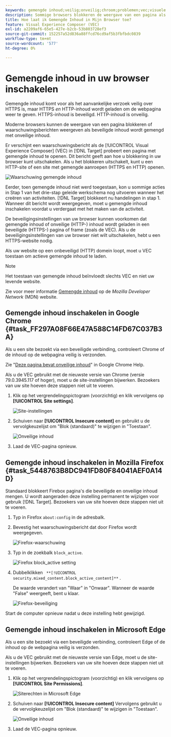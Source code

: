 ```yaml
---
keywords: gemengde inhoud;veilig;onveilig;chroom;problemen;vec;visuele ervaringscomposer;onveilig;http;https;firefox;Internet Explorer
description: Sommige browsers blokkeren de weergave van een pagina als beveiligde inhoud wordt gemengd met onveilige inhoud. Leer hoe u gemengde inhoud inschakelt in Chrome, Firefox en Edge.
title: Hoe laat ik Gemengde Inhoud in Mijn Browser toe?
feature: Visual Experience Composer (VEC)
exl-id: a2209af6-65e5-427e-b2cb-53b803728ef3
source-git-commit: 152257a52d836a88ffcd76cd9af5b3fbfbdc0839
workflow-type: tm+mt
source-wordcount: '577'
ht-degree: 0%

---
```


# Gemengde inhoud in uw browser inschakelen

Gemengde inhoud komt voor als het aanvankelijke verzoek veilig over HTTPS is, maar HTTPS *en* HTTP-inhoud wordt geladen om de webpagina weer te geven. HTTPS-inhoud is beveiligd. HTTP-inhoud is onveilig.

Moderne browsers kunnen de weergave van een pagina blokkeren of waarschuwingsberichten weergeven als beveiligde inhoud wordt gemengd met onveilige inhoud.

Er verschijnt een waarschuwingsbericht als de [!UICONTROL Visual Experience Composer] (VEC) in [!DNL Target] probeert een pagina met gemengde inhoud te openen. Dit bericht geeft aan hoe u blokkering in uw browser kunt uitschakelen. Als u het blokkeren uitschakelt, kunt u een HTTP-site of een site met gemengde aanroepen (HTTPS en HTTP) openen.

![Waarschuwing gemengde inhoud](/help/main/c-experiences/c-visual-experience-composer/r-troubleshoot-composer/assets/mixed_content_warning.png)

Eerder, toen gemengde inhoud niet werd toegestaan, kon u sommige acties in Stap 1 van het drie-stap geleide werkschema nog uitvoeren wanneer het creëren van activiteiten. [!DNL Target] blokkeert nu handelingen in stap 1. Wanneer dit bericht wordt weergegeven, moet u gemengde inhoud inschakelen voordat u verdergaat met het maken van de activiteit.

De beveiligingsinstellingen van uw browser kunnen voorkomen dat gemengde inhoud of onveilige (HTTP-) inhoud wordt geladen in een beveiligde (HTTPS-) pagina of frame (zoals de VEC). Als u de beveiligingsinstellingen van uw browser niet wilt uitschakelen, hebt u een HTTPS-website nodig.

Als uw website op een onbeveiligd (HTTP) domein loopt, moet u VEC toestaan om actieve gemengde inhoud te laden.

>[!NOTE]
>
>Het toestaan van gemengde inhoud beïnvloedt slechts VEC en niet uw levende website.

Zie voor meer informatie [Gemengde inhoud](https://developer.mozilla.org/en-US/docs/Web/Security/Mixed_content) op de *Mozilla Developer Network* (MDN) website.

## Gemengde inhoud inschakelen in Google Chrome {#task_FF297A08F66E47A588C14FD67C037B3A}

Als u een site bezoekt via een beveiligde verbinding, controleert Chrome of de inhoud op de webpagina veilig is verzonden.

Zie &quot;[Deze pagina bevat onveilige inhoud](https://support.google.com/chrome/answer/1342714?hl=en)&quot; in Google Chrome Help.

Als u de VEC gebruikt met de nieuwste versie van Chrome (versie 79.0.3945.117 of hoger), moet u de site-instellingen bijwerken. Bezoekers van uw site hoeven deze stappen niet uit te voeren.

1. Klik op het vergrendelingspictogram (voorzichtig) en klik vervolgens op **[!UICONTROL Site settings]**.

   ![Site-instellingen](/help/main/c-experiences/c-visual-experience-composer/r-troubleshoot-composer/assets/site-settings.png)

1. Schuiven naar **[!UICONTROL Insecure content]** en gebruikt u de vervolgkeuzelijst om &quot;Blok (standaard)&quot; te wijzigen in &quot;Toestaan&quot;.

   ![Onveilige inhoud](/help/main/c-experiences/c-visual-experience-composer/r-troubleshoot-composer/assets/insecure-content.png)

1. Laad de VEC-pagina opnieuw.

## Gemengde inhoud inschakelen in Mozilla Firefox {#task_5448763B8DC941FD80F84041AEF0A14D}

Standaard blokkeert Firebox pagina&#39;s die beveiligde en onveilige inhoud mengen. U wordt aangeraden deze instelling permanent te wijzigen voor gebruik [!DNL Target]. Bezoekers van uw site hoeven deze stappen niet uit te voeren.

1. Typ in Firefox `about:config` in de adresbalk.
1. Bevestig het waarschuwingsbericht dat door Firefox wordt weergegeven.

   ![Firefox-waarschuwing](/help/main/c-experiences/c-visual-experience-composer/r-troubleshoot-composer/assets/firefox.png)

1. Typ in de zoekbalk `block_active`.

   ![Firefox block_active setting](/help/main/c-experiences/c-visual-experience-composer/r-troubleshoot-composer/assets/firefox3.png)

1. Dubbelklikken ` **[!UICONTROL security.mixed_content.block_active_content]**` .

   De waarde verandert van &quot;Waar&quot; in &quot;Onwaar&quot;. Wanneer de waarde &quot;False&quot; weergeeft, bent u klaar.

   ![Firefox-beveiliging](/help/main/c-experiences/c-visual-experience-composer/r-troubleshoot-composer/assets/firefox2.png)

Start de computer opnieuw nadat u deze instelling hebt gewijzigd.

## Gemengde inhoud inschakelen in Microsoft Edge

Als u een site bezoekt via een beveiligde verbinding, controleert Edge of de inhoud op de webpagina veilig is verzonden.

Als u de VEC gebruikt met de nieuwste versie van Edge, moet u de site-instellingen bijwerken. Bezoekers van uw site hoeven deze stappen niet uit te voeren.

1. Klik op het vergrendelingspictogram (voorzichtig) en klik vervolgens op **[!UICONTROL Site Permissions]**.

   ![Siterechten in Microsoft Edge](/help/main/c-experiences/c-visual-experience-composer/r-troubleshoot-composer/assets/ms-edge.png)

1. Schuiven naar **[!UICONTROL Insecure content]** Vervolgens gebruikt u de vervolgkeuzelijst om &quot;Blok (standaard)&quot; te wijzigen in &quot;Toestaan&quot;.

   ![Onveilige inhoud](/help/main/c-experiences/c-visual-experience-composer/r-troubleshoot-composer/assets/ms-edge-2.png)

1. Laad de VEC-pagina opnieuw.
